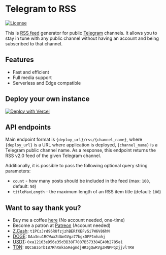 # Telegram to RSS

[![License](https://img.shields.io/github/license/akopachov/sveltab)](/LICENSE)

This is [RSS feed](https://en.wikipedia.org/wiki/RSS) generator for public [Telegram](https://telegram.org/) channels.
It allows you to stay in tune with any public channel without having an account and being subscribed to that channel.

## Features
* Fast and efficient
* Full media support
* Serverless and Edge compatible

## Deploy your own instance

[![Deploy with Vercel](https://vercel.com/button)](https://vercel.com/new/clone?repository-url=https%3A%2F%2Fgithub.com%2Fakopachov%2Ftelegram2rss&env=HOSTING_URL)

## API endpoints

Main endpoint format is `{deploy_url}/rss/{channel_name}`, where `{deploy_url}` is a URL where application is deployed, `{channel_name}` is a Telegram public channel name. As a response, this endpoint returns the RSS v2.0 feed of the given Telegram channel.

Additionally, it is possible to pass the following optional query string parameters:

* `count` - how many posts should be included in the feed (max: `100`, default: `50`)
* `titleMaxLength` - the maximum length of an RSS item title (default: `100`)

## Want to say thank you?

* Buy me a coffee [here](https://ko-fi.com/akopachov) (No account needed, one-time)
* Become a patron at [Patreon](https://patreon.com/akopachov) (Account needed)
* [Z.Cash](https://z.cash/): `t1PCzJrd96RUfzjzhBERfXEFvSi7W6V86hM`
* [DOGE](https://dogecoin.com/): `DAa3nu1RCWwxZdAnGVga77bgxDFP1nhahj`
* [USDT](https://tether.to): `0xa12163eD56e35d3B38F7087B573384E40b2785e1`
* [TON](https://ton.org/): `UQCSBzoTb1B7RhXnka5RegmdjHR3gQwRVgZHNPPqzjjvlTKW`
